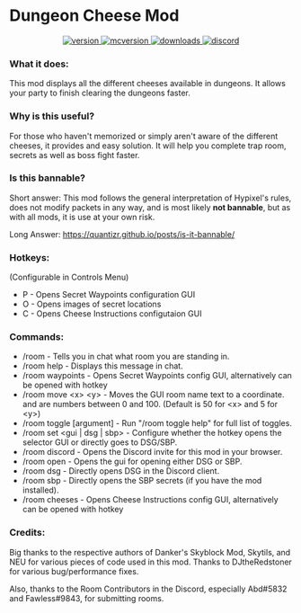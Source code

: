 # Dungeon Cheese Mod

<p align="center">
  <a href="https://github.com/Qvantisr/DungeonRoomsMod/releases/latest" target="_blank">
    <img alt="version" src="https://img.shields.io/github/v/release/Quantizr/DungeonRoomsMod?color=%239f00ff&style=for-the-badge" />
  </a>
  <a href="https://files.minecraftforge.net/net/minecraftforge/forge/index_1.8.9.html" target="_blank">
    <img alt="mcversion" src="https://img.shields.io/badge/MC%20Version-1.8.9-blue?color=%239f00ff&style=for-the-badge" />
  </a>
  <a href="https://github.com/Quantizr/DungeonRoomsMod/releases/latest" target="_blank">
    <img alt="downloads" src="https://img.shields.io/github/downloads/Quantizr/DungeonRoomsMod/total?color=%239f00ff&style=for-the-badge" />
  </a>
  <a href="https://discord.gg/kr2M7WutgJ" target="_blank">
    <img alt="discord" src="https://img.shields.io/discord/804143990869590066?color=%239f00ff&label=Discord&style=for-the-badge" />
  </a>
</p>

### What it does:
This mod displays all the different cheeses available in dungeons. It allows your party to finish clearing the dungeons faster.


### Why is this useful?
For those who haven't memorized or simply aren't aware of the different cheeses, it provides and easy solution. It will help you complete trap room, secrets as well as boss fight faster.

### Is this bannable?
Short answer: This mod follows the general interpretation of Hypixel's rules, does not modify packets in any way, and is most likely **not bannable**, but as with all mods, it is use at your own risk.

Long Answer: https://quantizr.github.io/posts/is-it-bannable/

### Hotkeys:
(Configurable in Controls Menu)
 - P - Opens Secret Waypoints configuration GUI
 - O - Opens images of secret locations
 - C - Opens Cheese Instructions configutaion GUI
 
### Commands:
 - /room - Tells you in chat what room you are standing in.
 - /room help - Displays this message in chat.
 - /room waypoints - Opens Secret Waypoints config GUI, alternatively can be opened with hotkey
 - /room move \<x\> \<y\> - Moves the GUI room name text to a coordinate. <x> and <y> are numbers between 0 and 100. (Default is 50 for \<x\> and 5 for \<y\>)
 - /room toggle \[argument\] - Run "/room toggle help" for full list of toggles.
 - /room set \<gui | dsg | sbp\> - Configure whether the hotkey opens the selector GUI or directly goes to DSG/SBP.
 - /room discord - Opens the Discord invite for this mod in your browser.
 - /room open - Opens the gui for opening either DSG or SBP.
 - /room dsg - Directly opens DSG in the Discord client.
 - /room sbp - Directly opens the SBP secrets (if you have the mod installed).
 - /room cheeses - Opens Cheese Instructions config GUI, alternatively can be opened with hotkey
 
### Credits:
Big thanks to the respective authors of Danker's Skyblock Mod, Skytils, and NEU for various pieces of code used in this mod.
Thanks to DJtheRedstoner for various bug/performance fixes.

Also, thanks to the Room Contributors in the Discord, especially Abd#5832 and Fawless#9843, for submitting rooms.
